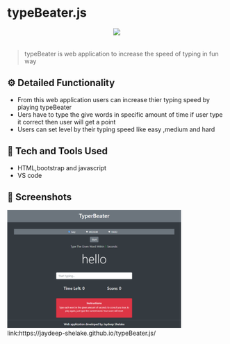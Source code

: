 # typeBeater.js
<div align="center">
  <img width="200px" src="https://cdn2.iconfinder.com/data/icons/circle-icons-1/64/keyboard-512.png"/>
</div>
<br>

> typeBeater is web application to increase the speed of typing in fun way


## ⚙️ Detailed Functionality
* From this web application users can increase thier typing speed by playing typeBeater
* Uers have to type the give words in specific amount of time if user type it correct then user will get a point
* Users can set level by their typing speed like easy ,medium and hard
 
## 🚀 Tech and Tools Used

* HTML,bootstrap and javascript
* VS code


## 📸 Screenshots
<img src="https://github.com/jaydeep-shelake/typeBeater.js/blob/master/jaydeep-shelake.github.io_typeBeater.js_.png" width='400px' height="auto">
link:https://jaydeep-shelake.github.io/typeBeater.js/

